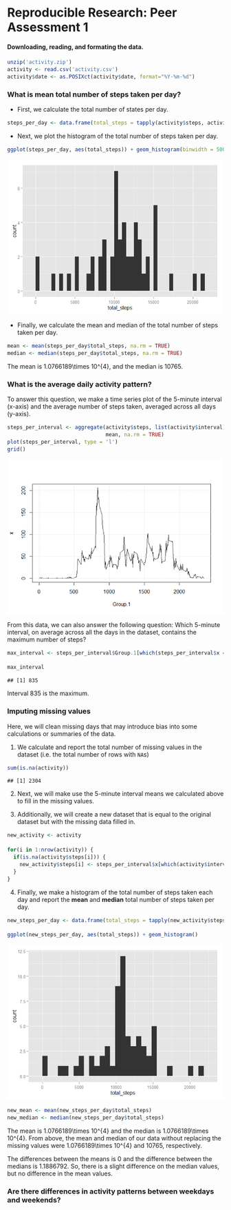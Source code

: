 # Reproducible Research: Peer Assessment 1




#### Downloading, reading, and formating the data.


```r
unzip('activity.zip')
activity <- read.csv('activity.csv')
activity$date <- as.POSIXct(activity$date, format="%Y-%m-%d")
```

### What is mean total number of steps taken per day?

* First, we calculate the total number of states per day.


```r
steps_per_day <- data.frame(total_steps = tapply(activity$steps, activity$date, sum))
```

* Next, we plot the histogram of the total number of steps taken per day.


```r
ggplot(steps_per_day, aes(total_steps)) + geom_histogram(binwidth = 500)
```

![](PA1_template_files/figure-html/unnamed-chunk-1-1.png) 

* Finally, we calculate the mean and median of the total number of steps taken per day.


```r
mean <- mean(steps_per_day$total_steps, na.rm = TRUE)
median <- median(steps_per_day$total_steps, na.rm = TRUE)
```
  
The mean is 1.0766189\times 10^{4}, and the median is 10765.

### What is the average daily activity pattern?

To answer this question, we make a time series plot of the 5-minute interval (x-axis) and the average number of steps taken, averaged across all days (y-axis).


```r
steps_per_interval <- aggregate(activity$steps, list(activity$interval),
                                mean, na.rm = TRUE)
plot(steps_per_interval, type = 'l')
grid()
```

![](PA1_template_files/figure-html/unnamed-chunk-3-1.png) 

From this data, we can also answer the following question:
Which 5-minute interval, on average across all the days in the dataset, contains the maximum number of steps?


```r
max_interval <- steps_per_interval$Group.1[which(steps_per_interval$x == max(steps_per_interval$x))]

max_interval
```

```
## [1] 835
```

Interval 835 is the maximum.

### Imputing missing values

Here, we will clean missing days that may introduce bias into some calculations or summaries of the data.

1. We calculate and report the total number of missing values in the dataset (i.e. the total number of rows with `NA`s)


```r
sum(is.na(activity))
```

```
## [1] 2304
```

2. Next, we will make use the 5-minute interval means we calculated above to fill in the missing values.

3. Additionally, we will create a new dataset that is equal to the original dataset but with the missing data filled in.


```r
new_activity <- activity

for(i in 1:nrow(activity)) {
  if(is.na(activity$steps[i])) {
    new_activity$steps[i] <- steps_per_interval$x[which(activity$interval[i] == steps_per_interval$Group.1)]
  }
}
```

4. Finally, we make a histogram of the total number of steps taken each day and report the **mean** and **median** total number of steps taken per day. 


```r
new_steps_per_day <- data.frame(total_steps = tapply(new_activity$steps, new_activity$date, sum))

ggplot(new_steps_per_day, aes(total_steps)) + geom_histogram()
```

![](PA1_template_files/figure-html/unnamed-chunk-7-1.png) 


```r
new_mean <- mean(new_steps_per_day$total_steps)
new_median <- median(new_steps_per_day$total_steps)
```

The mean is 1.0766189\times 10^{4} and the median is 1.0766189\times 10^{4}.
From above, the mean and median of our data without replacing the missing values were 1.0766189\times 10^{4} and 10765, respectively.

The differences between the means is 0 and the difference between the medians is 1.1886792. So, there is a slight difference on the median values, but no difference in the mean values.


### Are there differences in activity patterns between weekdays and weekends?
